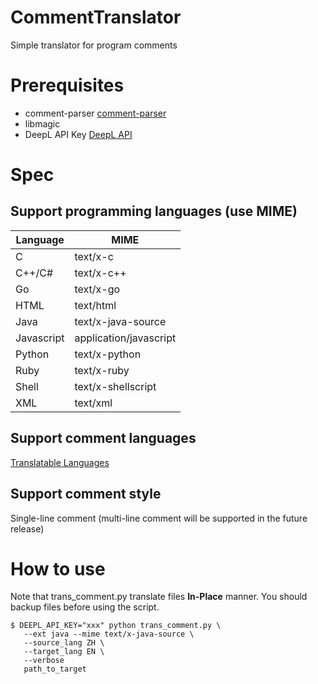 # CommentTranslator
Simple translator for program comments

# Prerequisites
- comment-parser [comment-parser](https://pypi.org/project/comment-parser/)
- libmagic
- DeepL API Key [DeepL API](https://www.deepl.com/en/docs-api)


# Spec
## Support programming languages (use MIME)
|  Language  |  MIME  |
| ---- | ---- |
|C	   |text/x-c
|C++/C#|text/x-c++
|Go	   |text/x-go
|HTML  |text/html
|Java  |text/x-java-source
|Javascript|application/javascript
|Python|text/x-python
|Ruby  |text/x-ruby
|Shell |text/x-shellscript
|XML   |text/xml

## Support comment languages
[Translatable Languages](https://www.deepl.com/docs-api/translate-text/large-volumes/)

## Support comment style
Single-line comment (multi-line comment will be supported in the future release)

# How to use
Note that trans_comment.py translate files **In-Place** manner. You should backup files before using the script.

```
$ DEEPL_API_KEY="xxx" python trans_comment.py \
   --ext java --mime text/x-java-source \
   --source_lang ZH \
   --target_lang EN \
   --verbose
   path_to_target  
```
